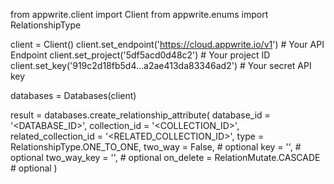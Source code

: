 from appwrite.client import Client
from appwrite.enums import RelationshipType

client = Client()
client.set_endpoint('https://cloud.appwrite.io/v1') # Your API Endpoint
client.set_project('5df5acd0d48c2') # Your project ID
client.set_key('919c2d18fb5d4...a2ae413da83346ad2') # Your secret API key

databases = Databases(client)

result = databases.create_relationship_attribute(
    database_id = '<DATABASE_ID>',
    collection_id = '<COLLECTION_ID>',
    related_collection_id = '<RELATED_COLLECTION_ID>',
    type = RelationshipType.ONE_TO_ONE,
    two_way = False, # optional
    key = '', # optional
    two_way_key = '', # optional
    on_delete = RelationMutate.CASCADE # optional
)
